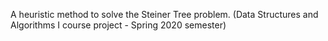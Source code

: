 A heuristic method to solve the Steiner Tree problem.
(Data Structures and Algorithms I course project - Spring 2020 semester)
